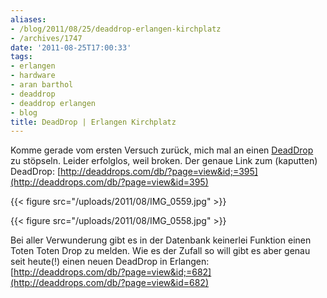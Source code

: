 ```yaml
---
aliases:
- /blog/2011/08/25/deaddrop-erlangen-kirchplatz
- /archives/1747
date: '2011-08-25T17:00:33'
tags:
- erlangen
- hardware
- aran barthol
- deaddrop
- deaddrop erlangen
- blog
title: DeadDrop | Erlangen Kirchplatz
---
```


Komme gerade vom ersten Versuch zurück, mich mal an einen
[DeadDrop](http://deaddrops.com) zu stöpseln. Leider erfolglos, weil
broken. Der genaue Link zum (kaputten) DeadDrop:
[http://deaddrops.com/db/?page=view&id;=395](http://deaddrops.com/db/?page=view&id=395)

{{< figure src="/uploads/2011/08/IMG_0559.jpg" >}}

{{< figure src="/uploads/2011/08/IMG_0558.jpg" >}}

Bei aller Verwunderung gibt es in der Datenbank keinerlei Funktion einen
Toten Toten Drop zu melden. Wie es der Zufall so will gibt es aber genau
seit heute(!) einen neuen DeadDrop in Erlangen:
[http://deaddrops.com/db/?page=view&id;=682](http://deaddrops.com/db/?page=view&id=682)